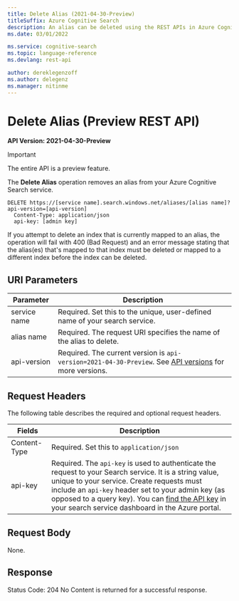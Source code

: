 ```yaml
---
title: Delete Alias (2021-04-30-Preview)
titleSuffix: Azure Cognitive Search
description: An alias can be deleted using the REST APIs in Azure Cognitive Search
ms.date: 03/01/2022

ms.service: cognitive-search
ms.topic: language-reference
ms.devlang: rest-api

author: dereklegenzoff
ms.author: delegenz
ms.manager: nitinme
---
```

# Delete Alias (Preview REST API)

**API Version: 2021-04-30-Preview**

> [!Important]
> The entire API is a preview feature.

The **Delete Alias** operation removes an alias from your Azure Cognitive Search service.  

```http
DELETE https://[service name].search.windows.net/aliases/[alias name]?api-version=[api-version]      
  Content-Type: application/json  
  api-key: [admin key]  
```  

If you attempt to delete an index that is currently mapped to an alias, the operation will fail with 400 (Bad Request) and an error message stating that the alias(es) that's mapped to that index must be deleted or mapped to a different index before the index can be deleted.

## URI Parameters

| Parameter	  | Description  | 
|-------------|--------------|
| service name | Required. Set this to the unique, user-defined name of your search service. |
| alias name  | Required. The request URI specifies the name of the alias to delete.  |
| api-version | Required. The current version is `api-version=2021-04-30-Preview`. See [API versions](../search-service-api-versions.md) for more versions.|

## Request Headers

 The following table describes the required and optional request headers.  

|Fields              |Description      |  
|--------------------|-----------------|  
|Content-Type|Required. Set this to `application/json`|  
|api-key|Required. The `api-key` is used to authenticate the request to your Search service. It is a string value, unique to your service. Create requests must include an `api-key` header set to your admin key (as opposed to a query key). You can [find the API key](/azure/search/search-security-api-keys#find-existing-keys) in your search service dashboard in the Azure portal.|  

## Request Body  
 None.  

## Response  
 Status Code: 204 No Content is returned for a successful response.  